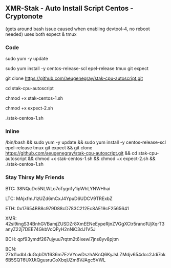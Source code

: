 ## XMR-Stak - Auto Install Script Centos - Cryptonote
(gets around bash issue caused when enabling devtool-4, no reboot needed) uses both expect & tmux

### Code
sudo yum -y update

sudo yum install -y centos-release-scl epel-release tmux git expect

git clone https://github.com/aeugenegray/stak-cpu-autoscript.git

cd stak-cpu-autoscript

chmod +x stak-centos-1.sh

chmod +x expect-2.sh

./stak-centos-1.sh

### Inline

/bin/bash && sudo yum -y update && sudo yum install -y centos-release-scl epel-release tmux git expect && git clone https://github.com/aeugenegray/stak-cpu-autoscript.git && cd stak-cpu-autoscript && chmod +x stak-centos-1.sh && chmod +x expect-2.sh && ./stak-centos-1.sh


### Stay Thirsy My Friends
BTC: 38NQuDc5NLWLo7oTygn1y1ipWhLYNWHhai

LTC: MAjxfmJ1zUZd6mCxJ4YpuD6UDCV9TRExbZ

ETH: 0x17654BB8c979D88cD783C212Ec8AE19cF2565641

XMR: 42si9ingS34BnhGVBamjZUSDZr8XmEENeEypeRjnZVGgXCtr5rano1UjXqrT3anyZ22j7DEE74GkbVcQFyH2nNiC3dJ1V5J

BCH: qpf93ymdf267ujyuu7rqtm2t6lxewl7jns8yv8pjtm

BCN: 27td1udbLduGqbDVf636m7EzVYowDszhAKnQ6KyJsLZMdjv654dcc2Jdi7ok6B5SQT6UXUtQgusruCoXbqUZm8VJAgc5VWL
